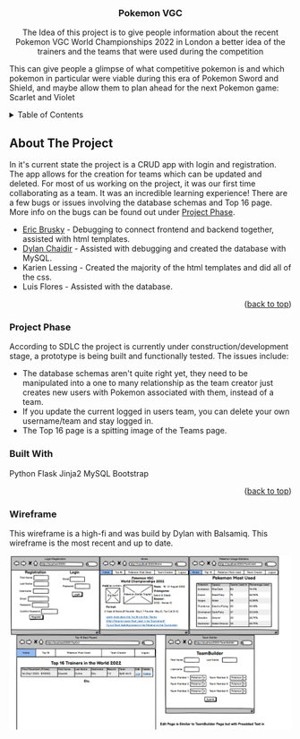 <br/>
<h3 align="center">Pokemon VGC</h3>

  <p align="center">
    The Idea of this project is to give people information about the recent 
Pokemon VGC World Championships 2022 in London a better idea of the trainers
and the teams that were used during the competition

This can give people a glimpse of what competitive pokemon is and which pokemon
in particular were viable during this era of Pokemon Sword and Shield, and maybe 
allow them to plan ahead for the next Pokemon game: Scarlet and Violet
    <br />

  </p>
</div>

<!-- TABLE OF CONTENTS -->
<details>
  <summary>Table of Contents</summary>
  <ol>
    <li>
      <a href="#about-the-project">About the Project</a>
      <ul>
        <li><a href="#project-phase">Project Phase</a></li>
        <li><a href="#built-with">Built With</a></li>
        <li><a href="#wireframe">Wireframe</a></li>
      </ul>
    </li>
  </ol>
</details>

<!-- ABOUT THE PROJECT -->
## About The Project

In it's current state the project is a CRUD app with login and registration. The app allows for the creation for teams which can be updated and deleted.
For most of us working on the project, it was our first time collaborating as a team. It was an incredible learning experience!
There are a few bugs or issues involving the database schemas and Top 16 page. More info on the bugs can be found out under <a href="#project-phase">Project Phase</a>.
      <ul>
        <li><a href="https://github.com/Watchitgo333">Eric Brusky</a> - Debugging to connect frontend and backend together, assisted with html templates.</li>
        <li><a href="https://github.com/DChaidir24">Dylan Chaidir</a> - Assisted with debugging and created the database with MySQL.</li>
        <li><a>Karien Lessing</a> - Created the majority of the html templates and did all of the css.</li>
        <li><a>Luis Flores</a> - Assisted with the database.</li>
      </ul>


<p align="right">(<a href="#readme-top">back to top</a>)</p>



### Project Phase

According to SDLC the project is currently under construction/development stage, a prototype is being built and functionally tested.
The issues include:
      <ul>
        <li>The database schemas aren't quite right yet, they need to be manipulated into a one to many relationship as the team creator just creates new users with Pokemon associated with them, instead of a team.</li>
        <li>If you update the current logged in users team, you can delete your own username/team and stay logged in.</li>
        <li><a>The Top 16 page is a spitting image of the Teams page.</a></li>
      </ul>

### Built With
Python
Flask
Jinja2
MySQL
Bootstrap
<p align="right">(<a href="#readme-top">back to top</a>)</p>

### Wireframe

This wireframe is a high-fi and was build by Dylan with Balsamiq.
This wireframe is the most recent and up to date.

<img src="wireframe\wireframe.png" alt="Wireframe">